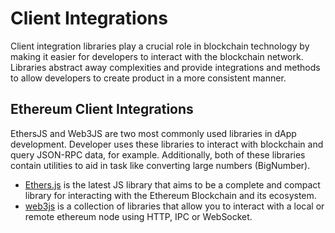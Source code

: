 # Client Integrations

Client integration libraries play a crucial role in blockchain technology by making it easier for developers to interact with the blockchain network. Libraries abstract away complexities and provide integrations and methods to allow developers to create product in a more consistent manner.

## Ethereum Client Integrations

EthersJS and Web3JS are two most commonly used libraries in dApp development. Developer uses these libraries to interact with blockchain and query JSON-RPC data, for example. Additionally, both of these libraries contain utilities to aid in task like converting large numbers (BigNumber).

  * [Ethers.js](https://docs.ethers.org/v6/) is the latest JS library that aims to be a complete and compact library for interacting with the Ethereum Blockchain and its ecosystem.
  * [web3js](https://web3js.readthedocs.io/en/v1.10.0/) is a collection of libraries that allow you to interact with a local or remote ethereum node using HTTP, IPC or WebSocket.